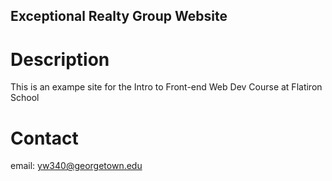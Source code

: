 Exceptional Realty Group Website
---

# Description

This is an exampe site for the Intro to Front-end Web Dev
Course at Flatiron School

# Contact

email: yw340@georgetown.edu

